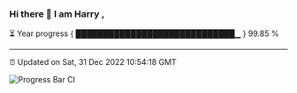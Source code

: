 ### Hi there 👋 I am Harry , 

⏳ Year progress { █████████████████████████████▁ } 99.85 %

---

⏰ Updated on Sat, 31 Dec 2022 10:54:18 GMT

![Progress Bar CI](https://github.com/duykhang68/duykhang68/workflows/Progress%20Bar%20CI/badge.svg)
